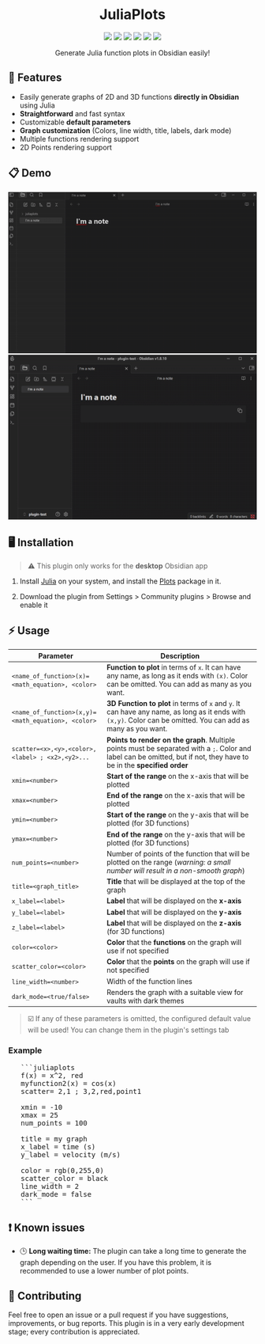 <div align="center">
  <h1>JuliaPlots</h1>

  <img src="https://img.shields.io/github/v/release/ivnmansi/juliaplots?color=9558B2"> <img src="https://img.shields.io/github/release-date/ivnmansi/juliaplots?color=389826"> <img src="https://img.shields.io/github/downloads/ivnmansi/juliaplots/total?color=CB3C33"> <a href="https://obsidian.md/"><img src="https://img.shields.io/badge/Obsidian-483699?style=flat&logo=Obsidian&logoColor=white"></a> <img src="https://img.shields.io/badge/Julia-9558B2?style=flat&logo=julia&logoColor=white"> <a href="https://ko-fi.com/abbonexcore"><img src="https://img.shields.io/badge/Ko--fi-F16061?flat&logo=ko-fi&logoColor=white"></a>
  <p>Generate Julia function plots in Obsidian easily!</p>

</div>



## 🌟 Features
- Easily generate graphs of 2D and 3D functions **directly in Obsidian** using Julia
- **Straightforward** and fast syntax
- Customizable **default parameters**
- **Graph customization** (Colors, line width, title, labels, dark mode)
- Multiple functions rendering support
- 2D Points rendering support

## 📋 Demo

![Demo gif](demo/demo.gif)
![Demo 3D gif](demo/demo3D.gif)

## 🖥️ Installation
> ⚠️ This plugin only works for the **desktop** Obsidian app

1. Install [Julia](https://julialang.org/) on your system, and install the [Plots](https://docs.juliaplots.org/stable/) package in it.

2. Download the plugin from Settings > Community plugins > Browse and enable it


## ⚡ Usage

| Parameter      | Description                                                           |
|----------------|-----------------------------------------------------------------------------------------------------------------------------------------------------|
| `<name_of_function>(x)=<math_equation>, <color>`| **Function to plot** in terms of `x`. It can have any name, as long as it ends with `(x)`. Color can be omitted. You can add as many as you want. |
| `<name_of_function>(x,y)=<math_equation>, <color>`| **3D Function to plot** in terms of `x` and `y`. It can have any name, as long as it ends with `(x,y)`. Color can be omitted. You can add as many as you want. |
| `scatter=<x>,<y>,<color>,<label> ; <x2>,<y2>...`| **Points to render on the graph**. Multiple points must be separated with a `;`. Color and label can be omitted, but if not, they have to be in the **specified order** |
| `xmin=<number>`| **Start of the range** on the x-axis that will be plotted |
| `xmax=<number>`| **End of the range** on the x-axis that will be plotted |
| `ymin=<number>`| **Start of the range** on the y-axis that will be plotted (for 3D functions) |
| `ymax=<number>`| **End of the range** on the y-axis that will be plotted (for 3D functions) |
| `num_points=<number>`| Number of points of the function that will be plotted on the range (*warning: a small number will result in a non-smooth graph*) |
| `title=<graph_title>`| **Title** that will be displayed at the top of the graph |
| `x_label=<label>`| **Label** that will be displayed on the **x-axis** |
| `y_label=<label>`| **Label** that will be displayed on the **y-axis** |
| `z_label=<label>`| **Label** that will be displayed on the **z-axis** (for 3D functions) |
| `color=<color>`| **Color** that the **functions** on the graph will use if not specified |
| `scatter_color=<color>`| **Color** that the **points** on the graph will use if not specified |
| `line_width=<number>`| Width of the function lines |
| `dark_mode=<true/false>` | Renders the graph with a suitable view for vaults with dark themes |

> ☑️ If any of these parameters is omitted, the configured default value will be used! You can change them in the plugin's settings tab

### Example

<pre>
   ```juliaplots
   f(x) = x^2, red
   myfunction2(x) = cos(x)
   scatter= 2,1 ; 3,2,red,point1

   xmin = -10
   xmax = 25
   num_points = 100

   title = my graph
   x_label = time (s)
   y_label = velocity (m/s)

   color = rgb(0,255,0)
   scatter_color = black
   line_width = 2
   dark_mode = false
   ```</pre>



## ❗ Known issues
- 🕒 **Long waiting time:** The plugin can take a long time to generate the graph depending on the user. If you have this problem, it is recommended to use a lower number of plot points.


## 🤝 Contributing
Feel free to open an issue or a pull request if you have suggestions, improvements, or bug reports. This plugin is in a very early development stage; every contribution is appreciated.

